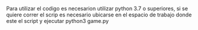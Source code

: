 Para utilizar el codigo es necesarion utilizar python 3.7 o superiores, si se quiere correr el scrip es necesario ubicarse en el espacio de trabajo donde este el script y ejecutar python3 game.py
